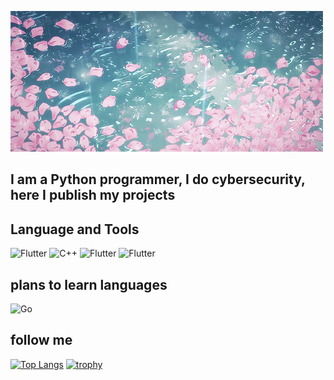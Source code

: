 ![Header](https://github.com/sdf4h/sdf4h/blob/main/76908b09072332bd62e7cf92b3042dd2.gif)

## I am a Python programmer, I do cybersecurity, here I publish my projects

## Language and Tools
![Flutter](https://img.shields.io/badge/-Python-090909?style=for-the-badge&logo=python)
![C++](https://img.shields.io/badge/-C++-090909?style=for-the-badge&logo=C++)
![Flutter](https://img.shields.io/badge/-Tensorflow-090909?style=for-the-badge&logo=Tensorflow)
![Flutter](https://img.shields.io/badge/-sql-090909?style=for-the-badge&logo=sql)

## plans to learn languages
![Go](https://img.shields.io/badge/-Go-090909?style=for-the-badge&logo=Go)

## follow me
[![Top Langs](https://github-readme-stats.vercel.app/api/top-langs/?username=sdf4hanuraghazra&layout=compact)](https://github.com/anuraghazra/github-readme-stats)
[![trophy](https://github-profile-trophy.vercel.app/?username=ryo-ma)](https://github.com/ryo-ma/github-profile-trophy)


